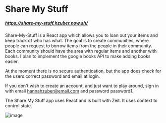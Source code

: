 # Share My Stuff

##### https://share-my-stuff.hzuber.now.sh/

Share-My-Stuff is a React app which allows you to loan out your items and keep track of who has what. 
The goal is to create communities, where people can request to borrow items from the people in their community. 
Each community should have the area with regular items and another with books. 
I plan to implement the google books API to make adding books easier. 

At the moment there is no secure authentication, but the app does check for the users correct password and 
email at login. 

If you don't wish to create an account, and just want to play around, sign in with 
email hannahzuber@email.com and password password1. 

The Share My Stuff app uses React and is built with Zeit. It uses context to control state. 

![image](https://user-images.githubusercontent.com/44541339/69963525-47fe6f00-1508-11ea-8398-df4ff0c59eff.png)
